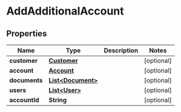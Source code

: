 

# AddAdditionalAccount


## Properties

| Name | Type | Description | Notes |
|------------ | ------------- | ------------- | -------------|
|**customer** | [**Customer**](Customer.md) |  |  [optional] |
|**account** | [**Account**](Account.md) |  |  [optional] |
|**documents** | [**List&lt;Document&gt;**](Document.md) |  |  [optional] |
|**users** | [**List&lt;User&gt;**](User.md) |  |  [optional] |
|**accountId** | **String** |  |  [optional] |



